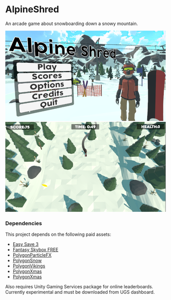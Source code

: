 # AlpineShred
An arcade game about snowboarding down a snowy mountain.

<p align="center">
  <img src="Screenshots/screenshot2.png" />
  <img src="Screenshots/screenshot1.png" />
</p>

### Dependencies
This project depends on the following paid assets:

- [Easy Save 3](https://assetstore.unity.com/packages/tools/utilities/easy-save-the-complete-save-data-serializer-system-768)
- [Fantasy Skybox FREE](https://assetstore.unity.com/packages/2d/textures-materials/sky/fantasy-skybox-free-18353)
- [PolygonParticleFX](https://assetstore.unity.com/packages/vfx/particles/polygon-particle-fx-low-poly-3d-art-by-synty-168372)
- [PolygonSnow](https://assetstore.unity.com/packages/3d/characters/polygon-snow-kit-low-poly-3d-art-by-synty-134501)
- [PolygonVikings](https://assetstore.unity.com/packages/3d/environments/fantasy/polygon-vikings-low-poly-3d-art-by-synty-85664)
- [PolygonXmas](https://syntystore.com/products/polygon-xmas-pack?_pos=1&_sid=5b5567561&_ss=r)
- [PolygonXmas](himom.com)

Also requires Unity Gaming Services package for online leaderboards. Currently experimental and must be downloaded from UGS dashboard.


[1]: https://assetstore.unity.com/packages/tools/utilities/easy-save-the-complete-save-data-serializer-system-768


